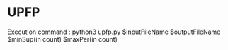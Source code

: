 # UPFP
Execution command : python3 upfp.py $inputFileName $outputFileName $minSup(in count) $maxPer(in count)
